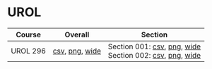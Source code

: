 # UROL

| Course | Overall | Section |
| ------ | ------- | ------- |
| UROL 296 | [csv](https://github.com/UCSD-Historical-Enrollment-Data/2024Fall/blob/main/overall/UROL%20296.csv), [png](https://raw.githubusercontent.com/UCSD-Historical-Enrollment-Data/2024Fall/main/plot_overall/UROL%20296.png), [wide](https://raw.githubusercontent.com/UCSD-Historical-Enrollment-Data/2024Fall/main/plot_overall_wide/UROL%20296.png) | Section 001: [csv](https://github.com/UCSD-Historical-Enrollment-Data/2024Fall/blob/main/section/UROL%20296_001.csv), [png](https://raw.githubusercontent.com/UCSD-Historical-Enrollment-Data/2024Fall/main/plot_section/UROL%20296_001.png), [wide](https://raw.githubusercontent.com/UCSD-Historical-Enrollment-Data/2024Fall/main/plot_section_wide/UROL%20296_001.png)<br>Section 002: [csv](https://github.com/UCSD-Historical-Enrollment-Data/2024Fall/blob/main/section/UROL%20296_002.csv), [png](https://raw.githubusercontent.com/UCSD-Historical-Enrollment-Data/2024Fall/main/plot_section/UROL%20296_002.png), [wide](https://raw.githubusercontent.com/UCSD-Historical-Enrollment-Data/2024Fall/main/plot_section_wide/UROL%20296_002.png) |
